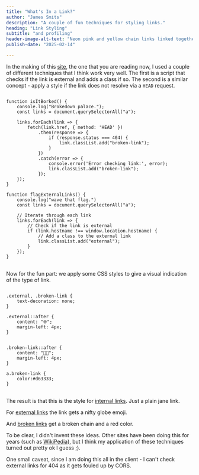 ```yaml
--- 
title: "What's In a Link?"
author: "James Smits"
description: "A couple of fun techniques for styling links."
heading: "Link Styling"
subtitle: "and profiling"
header-image-alt-text: "Neon pink and yellow chain links linked together in an almost M.C. Escher kind of way in front of and surrounded by leaves of pastel green and orange leaves."
publish-date: "2025-02-14"

---
```


In the making of this <a href="/">site</a>, the one that you are reading now, I used a couple of different techniques that I think work very well.  The first is a script that checks if the link is external and adds a class if so. The second is a similar concept - apply a style if the link does not resolve via a `HEAD` request.

<pre>
<code class="language-javascript">
function isItBorked() {
    console.log("Brokedown palace.");
    const links = document.querySelectorAll("a");

    links.forEach(link => {
        fetch(link.href, { method: 'HEAD' })
            .then(response => {
                if (response.status === 404) {
                    link.classList.add("broken-link");
                }
            })
            .catch(error => {
                console.error('Error checking link:', error);
                link.classList.add("broken-link");
            });
    });
}

function flagExternalLinks() {
    console.log("wave that flag.")
    const links = document.querySelectorAll("a");

    // Iterate through each link
    links.forEach(link => {
        // Check if the link is external
        if (link.hostname !== window.location.hostname) {
            // Add a class to the external link
            link.classList.add("external");
        }
    });
}
</code>
</pre>

Now for the fun part: we apply some CSS styles to give a visual indication of the type of link.

<pre>
<code class="language-css">
.external, .broken-link {
    text-decoration: none;
}

.external::after {
    content: "🌐";
    margin-left: 4px;
}


.broken-link::after {
    content: "⛓️‍💥";
    margin-left: 4px;
}

a.broken-link {
    color:#d63333;
}
</code>
</pre>

The result is that this is the style for <a href="/">internal links</a>.  Just a plain jane link.

For <a href="https://obsidian.md">external links</a> the link gets a nifty globe emoji.

And <a href="gibberish">broken links</a> get a broken chain and a red color.

To be clear, I didn't invent these ideas.  Other sites have been doing this for years (such as [WikiPedia](https://en.wikipedia.org/wiki/Main_Page)), but I think my application of these techniques turned out pretty ok I guess ;). 

One small caveat, since I am doing this all in the client - I can't check external links for 404 as it gets fouled up by CORS.
